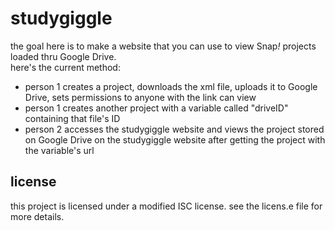 # studygiggle
the goal here is to make a website that you can use to view Snap<i>!</i> projects loaded thru Google Drive. <br>
here's the current method:
* person 1 creates a project, downloads the xml file, uploads it to Google Drive, sets permissions to anyone with the link can view
* person 1 creates another project with a variable called "driveID" containing that file's ID
* person 2 accesses the studygiggle website and views the project stored on Google Drive on the studygiggle website after getting the project with the variable's url


## license
this project is licensed under a modified ISC license. see the licens.e file for more details.
